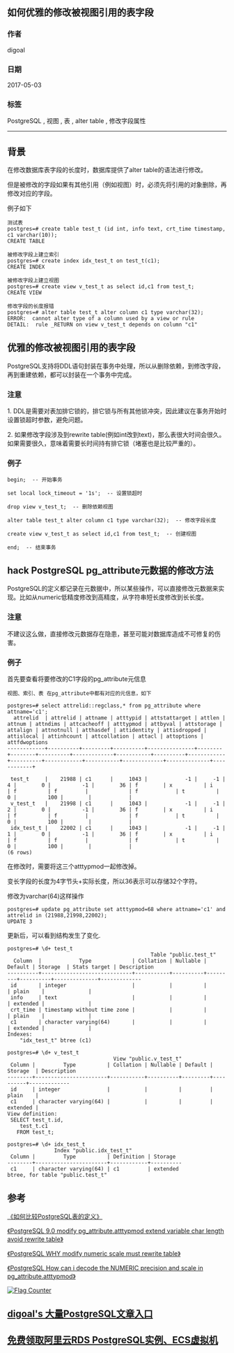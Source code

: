 ## 如何优雅的修改被视图引用的表字段   
      
### 作者      
digoal      
      
### 日期      
2017-05-03      
      
### 标签      
PostgreSQL , 视图 , 表 , alter table , 修改字段属性   
      
----      
      
## 背景      
在修改数据库表字段的长度时，数据库提供了alter table的语法进行修改。  
  
但是被修改的字段如果有其他引用（例如视图）时，必须先将引用的对象删除，再修改对应的字段。  
  
例子如下  
  
```  
测试表  
postgres=# create table test_t (id int, info text, crt_time timestamp, c1 varchar(10));  
CREATE TABLE  
  
被修改字段上建立索引  
postgres=# create index idx_test_t on test_t(c1);  
CREATE INDEX  
  
被修改字段上建立视图  
postgres=# create view v_test_t as select id,c1 from test_t;  
CREATE VIEW  
  
修改字段的长度报错  
postgres=# alter table test_t alter column c1 type varchar(32);  
ERROR:  cannot alter type of a column used by a view or rule  
DETAIL:  rule _RETURN on view v_test_t depends on column "c1"  
```  
  
## 优雅的修改被视图引用的表字段   
  
PostgreSQL支持将DDL语句封装在事务中处理，所以从删除依赖，到修改字段，再到重建依赖，都可以封装在一个事务中完成。  
  
### 注意  
  
1\. DDL是需要对表加排它锁的，排它锁与所有其他锁冲突，因此建议在事务开始时设置锁超时参数，避免问题。  
  
2\. 如果修改字段涉及到rewrite table(例如int改到text)，那么表很大时间会很久。如果需要很久，意味着需要长时间持有排它锁（堵塞也是比较严重的）。  
  
### 例子  
  
```  
begin;  -- 开始事务  
  
set local lock_timeout = '1s';  -- 设置锁超时  
  
drop view v_test_t;  -- 删除依赖视图  
  
alter table test_t alter column c1 type varchar(32);  -- 修改字段长度  
  
create view v_test_t as select id,c1 from test_t;  -- 创建视图  
  
end;  -- 结束事务  
```  
  
## hack PostgreSQL pg_attribute元数据的修改方法  
PostgreSQL的定义都记录在元数据中，所以某些操作，可以直接修改元数据来实现。比如从numeric低精度修改到高精度，从字符串短长度修改到长长度。  
  
### 注意  
  
不建议这么做，直接修改元数据存在隐患，甚至可能对数据库造成不可修复的伤害。  
  
### 例子  
  
首先要查看将要修改的C1字段的pg_attribute元信息  
  
```  
视图、索引、表 在pg_attribute中都有对应的元信息，如下  
  
postgres=# select attrelid::regclass,* from pg_attribute where attname='c1';  
  attrelid  | attrelid | attname | atttypid | attstattarget | attlen | attnum | attndims | attcacheoff | atttypmod | attbyval | attstorage | attalign | attnotnull | atthasdef | attidentity | attisdropped | attislocal | attinhcount | attcollation | attacl | attoptions | attfdwoptions   
------------+----------+---------+----------+---------------+--------+--------+----------+-------------+-----------+----------+------------+----------+------------+-----------+-------------+--------------+------------+  
  
 test_t     |    21988 | c1      |     1043 |            -1 |     -1 |      4 |        0 |          -1 |        36 | f        | x          | i        | f          | f         |             | f            | t          |           0 |          100 |        |            |   
 v_test_t   |    21998 | c1      |     1043 |            -1 |     -1 |      2 |        0 |          -1 |        36 | f        | x          | i        | f          | f         |             | f            | t          |           0 |          100 |        |            |   
 idx_test_t |    22002 | c1      |     1043 |            -1 |     -1 |      1 |        0 |          -1 |        36 | f        | x          | i        | f          | f         |             | f            | t          |           0 |          100 |        |            |   
(6 rows)  
```  
  
在修改时，需要将这三个atttypmod一起修改掉。  
  
变长字段的长度为4字节头+实际长度，所以36表示可以存储32个字符。  
  
修改为varchar(64)这样操作  
  
```  
postgres=# update pg_attribute set atttypmod=68 where attname='c1' and attrelid in (21988,21998,22002);  
UPDATE 3  
```  
  
更新后，可以看到结构发生了变化.  
  
```  
postgres=# \d+ test_t  
                                              Table "public.test_t"  
  Column  |            Type             | Collation | Nullable | Default | Storage  | Stats target | Description   
----------+-----------------------------+-----------+----------+---------+----------+--------------+-------------  
 id       | integer                     |           |          |         | plain    |              |   
 info     | text                        |           |          |         | extended |              |   
 crt_time | timestamp without time zone |           |          |         | plain    |              |   
 c1       | character varying(64)       |           |          |         | extended |              |   
Indexes:  
    "idx_test_t" btree (c1)  
  
postgres=# \d+ v_test_t  
                                  View "public.v_test_t"  
 Column |         Type          | Collation | Nullable | Default | Storage  | Description   
--------+-----------------------+-----------+----------+---------+----------+-------------  
 id     | integer               |           |          |         | plain    |   
 c1     | character varying(64) |           |          |         | extended |   
View definition:  
 SELECT test_t.id,  
    test_t.c1  
   FROM test_t;  
  
postgres=# \d+ idx_test_t   
               Index "public.idx_test_t"  
 Column |         Type          | Definition | Storage    
--------+-----------------------+------------+----------  
 c1     | character varying(64) | c1         | extended  
btree, for table "public.test_t"  
```  
  
## 参考  
[《如何比较PostgreSQL表的定义》](../201504/20150410_01.md)  
  
[《PostgreSQL 9.0 modify pg_attribute.atttypmod extend variable char length avoid rewrite table》](../201306/20130617_01.md)   
  
[《PostgreSQL WHY modify numeric scale must rewrite table》](../201308/20130823_01.md)    
  
[《PostgreSQL How can i decode the NUMERIC precision and scale in pg_attribute.atttypmod》](../201308/20130817_01.md)    
  
<a rel="nofollow" href="http://info.flagcounter.com/h9V1"  ><img src="http://s03.flagcounter.com/count/h9V1/bg_FFFFFF/txt_000000/border_CCCCCC/columns_2/maxflags_12/viewers_0/labels_0/pageviews_0/flags_0/"  alt="Flag Counter"  border="0"  ></a>  
  
  
  
  
  
  
## [digoal's 大量PostgreSQL文章入口](https://github.com/digoal/blog/blob/master/README.md "22709685feb7cab07d30f30387f0a9ae")
  
  
## [免费领取阿里云RDS PostgreSQL实例、ECS虚拟机](https://free.aliyun.com/ "57258f76c37864c6e6d23383d05714ea")
  
